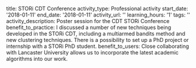 title: STORi CDT Conference
activity_type: Professional activity
start_date: '2018-01-11'
end_date: '2018-01-11'
activity_url: ''
learning_hours: '1'
tags: ''
activity_description: Poster session for the CDT STORi Conference
benefit_to_practice: I discussed a number of new techniques being developed in the
  STORi CDT, including a multiarmed bandits method and new clustering techniques.
  There is a possibility to set up a PhD project or internship with a STORi PhD student.
benefit_to_users: Close collaborating with Lancaster University allows us to incorporate
  the latest academic algorithms into our work.
